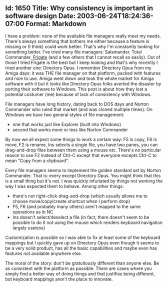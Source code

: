 Id: 1650
Title: Why consistency is important in software design
Date: 2003-06-24T18:24:36-07:00
Format: Markdown
--------------
I have a problem: none of the available file managers really meet my
needs. There's always something that bothers me either because a feature
is missing or (I think) could work better. That's why I'm constantly
looking for something better. I've tried many file managers: Salamander,
Total Commander, [Frigate](http://www.frigate3.com/) (and a few others
that I cannot recall so easily). Out of those I tried Frigate is the
best but I keep looking and that's why recently I tried another one:
Directory Opus. I remember Directory Opus from my Amiga days: it was THE
file manager on that platform, packed with features and nice to use.
Amiga went down and took the whole market for Amiga software with it but
it looks like Directory Opus folks averted the disaster by porting their
software to Windows. This post is about how they lost a potential
costumer (me) because of lack of consistency with Windows.

File managers have long history, dating back to DOS days and Norton
Commander who ruled that market (and was cloned multiple times). On
Windows we have two general styles of file management:

-   one that works just like Explorer (built into Windows)
-   second that works more or less like Norton Commander

By now we all expect some things to work a certain way: F5 is copy, F6
is move, F2 is rename, Ins selects a single file, you have two panes,
you can drag-and-drop files between them using a mouse etc. There's no
particular reason to use F2 instead of Ctrl-C except that everyone
excepts Ctrl-C to mean "Copy from a clipboard".

Every file managers seems to implement the golden standard set by Norton
Commander. That is: every except Directory Opus. You might think that
this is a small thing but it's not. I was quickly infuriated by things
not working the way I was expected them to behave. Among other things:

-   there's not right-click-drag-and-drop (which usually allows me to
    choose move/copy/create shortcut when I perform drop)
-   F5, F6 (and probably many others) aren't mapped to the same
    operations as in NC
-   Ins doesn't select/deselect a file (in fact, there doesn't seem to
    be possible to do it not using the mouse which renders keyboard
    navigation largely useless)

Customization is possible so I was able to fix at least some of the
keyboard mappings but I quickly gave up on Directory Opus even though it
seems to be a very solid product, has all the basic capabilities and
maybe even has features not available anywhere else.

The moral of the story: don't be gratuitously different than anyone
else. Be as consistent with the platform as possible. There are cases
where you simply find a better way of doing things and that justifies
being different, but keyboard mappings aren't the place to innovate.
